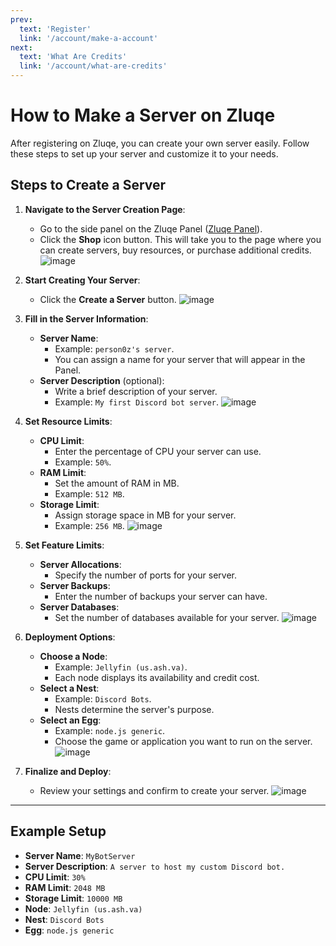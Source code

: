 ```yaml
---
prev:
  text: 'Register'
  link: '/account/make-a-account'
next:
  text: 'What Are Credits'
  link: '/account/what-are-credits'
---
```


# How to Make a Server on Zluqe

After registering on Zluqe, you can create your own server easily. Follow these steps to set up your server and customize it to your needs.

## Steps to Create a Server
1. **Navigate to the Server Creation Page**:
   - Go to the side panel on the Zluqe Panel ([Zluqe Panel](https://panel.zluqe.org/)).
   - Click the **Shop** icon button. This will take you to the page where you can create servers, buy resources, or purchase additional credits. ![image](https://github.com/user-attachments/assets/f034724c-f63b-478e-b90d-d37a6904c994)

2. **Start Creating Your Server**:
   - Click the **Create a Server** button. ![image](https://github.com/user-attachments/assets/3db97993-4793-4e29-936b-3a0d05915939)

3. **Fill in the Server Information**:
   - **Server Name**: 
     - Example: `person0z's server`.
     - You can assign a name for your server that will appear in the Panel.
   - **Server Description** (optional):
     - Write a brief description of your server.
     - Example: `My first Discord bot server`. ![image](https://github.com/user-attachments/assets/427f5327-3bf6-40a6-93e2-982e4188ca66)


4. **Set Resource Limits**:
   - **CPU Limit**:
     - Enter the percentage of CPU your server can use.
     - Example: `50%`.
   - **RAM Limit**:
     - Set the amount of RAM in MB.
     - Example: `512 MB`.
   - **Storage Limit**:
     - Assign storage space in MB for your server.
     - Example: `256 MB`. ![image](https://github.com/user-attachments/assets/9f4efc0f-7609-4089-b624-3450cb304224)

5. **Set Feature Limits**:
   - **Server Allocations**:
     - Specify the number of ports for your server.
   - **Server Backups**:
     - Enter the number of backups your server can have.
   - **Server Databases**:
     - Set the number of databases available for your server. ![image](https://github.com/user-attachments/assets/592724b7-60ca-4396-927d-82779a54335d)

6. **Deployment Options**:
   - **Choose a Node**:
     - Example: `Jellyfin (us.ash.va)`.
     - Each node displays its availability and credit cost.
   - **Select a Nest**:
     - Example: `Discord Bots`.
     - Nests determine the server's purpose.
   - **Select an Egg**:
     - Example: `node.js generic`.
     - Choose the game or application you want to run on the server. ![image](https://github.com/user-attachments/assets/575476e0-f84b-4c75-9a3b-254d9e7c8fb2)


7. **Finalize and Deploy**:
   - Review your settings and confirm to create your server. ![image](https://github.com/user-attachments/assets/e5853daf-ad19-4845-8dac-252f6d37ff44)


---

## Example Setup
- **Server Name**: `MyBotServer`
- **Server Description**: `A server to host my custom Discord bot.`
- **CPU Limit**: `30%`
- **RAM Limit**: `2048 MB`
- **Storage Limit**: `10000 MB`
- **Node**: `Jellyfin (us.ash.va)`
- **Nest**: `Discord Bots`
- **Egg**: `node.js generic`
